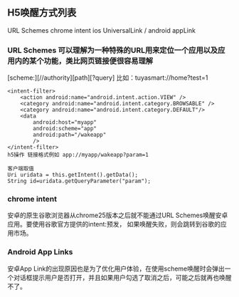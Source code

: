 ## H5唤醒方式列表
URL Schemes
chrome intent
ios UniversalLink / android appLink

### URL Schemes 可以理解为一种特殊的URL用来定位一个应用以及应用内的某个功能，类比网页链接便很容易理解
[scheme:][//authority][path][?query] 比如：tuyasmart://home?test=1
```
<intent-filter>
    <action android:name="android.intent.action.VIEW" />
    <category android:name="android.intent.category.BROWSABLE" />
    <category android:name="android.intent.category.DEFAULT"/>
    <data
        android:host="myapp"
        android:scheme="app"
        android:path="/wakeapp"
        />
</intent-filter>
h5操作 链接格式例如 app://myapp/wakeapp?param=1
 
客户端取值
Uri uridata = this.getIntent().getData();
String id=uridata.getQueryParameter("param");
```

### chrome intent
安卓的原生谷歌浏览器从chrome25版本之后就不能通过URL Schemes唤醒安卓应用。要使用谷歌官方提供的intent:预发， 如果唤醒失败，则会跳转到谷歌的应用市场。

### Android App Links
安卓App Link的出现原因也是为了优化用户体验，在使用scheme唤醒时会弹出一个对话框提示用户是否打开，并且如果用户勾选了取消之后，可能之后就再也唤醒不了。
